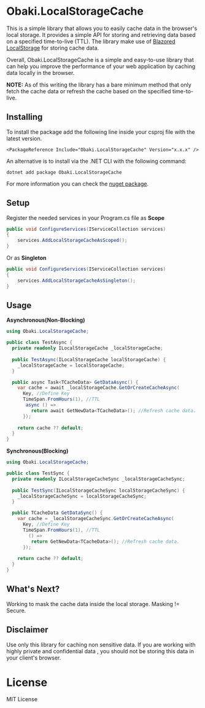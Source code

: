 # Obaki.LocalStorageCache
This is a simple library that allows you to easily cache data in the browser's local storage. It provides a simple API for storing and retrieving data  based on a specified time-to-live (TTL). The library make use of [Blazored LocalStorage](https://github.com/Blazored/LocalStorage) for storing cache data.

Overall, Obaki.LocalStorageCache is a simple and easy-to-use library that can help you improve the performance of your web application by caching data locally in the browser.

**NOTE:** As of this writing the library has a bare minimum method that only fetch the cache data or refresh the cache based on the specified time-to-live.
## Installing

To install the package add the following line inside your csproj file with the latest version.

```
<PackageReference Include="Obaki.LocalStorageCache" Version="x.x.x" />
```

An alternative is to install via the .NET CLI with the following command:

```
dotnet add package Obaki.LocalStorageCache
```

For more information you can check the [nuget package](https://www.nuget.org/packages/Obaki.LocalStorageCache).

## Setup
Register the needed services in your Program.cs file as **Scope**

```c#
public void ConfigureServices(IServiceCollection services)
{
    services.AddLocalStorageCacheAsScoped();
}
``` 

Or as **Singleton**

```c#
public void ConfigureServices(IServiceCollection services)
{
    services.AddLocalStorageCacheAsSingleton();
}
```
## Usage 
**Asynchronous(Non-Blocking)**
```c#
using Obaki.LocalStorageCache;

public class TestAsync {
  private readonly ILocalStorageCache _localStorageCache;
  
  public TestAsync(ILocalStorageCache localStorageCache) {
    _localStorageCache = localStorageCache;
  }

  public async Task<TCacheData> GetDataAsync() {
    var cache = await _localStorageCache.GetOrCreateCacheAsync(
      Key, //Define Key
      TimeSpan.FromHours(1), //TTL
       async () =>
         return await GetNewData<TCacheData>(); //Refresh cache data.
      });
      
    return cache ?? default;
  }
}
```
**Synchronous(Blocking)**
```c#
using Obaki.LocalStorageCache;

public class TestSync {
  private readonly ILocalStorageCacheSync _localStorageCacheSync;
  
  public TestSync(ILocalStorageCacheSync localStorageCacheSync) {
    _localStorageCacheSync = localStorageCacheSync;
  }

  public TCacheData GetDataSync() {
    var cache = _localStorageCacheSync.GetOrCreateCacheAsync(
      Key, //Define Key
      TimeSpan.FromHours(1), //TTL
        () =>
         return GetNewData<TCacheData>(); //Refresh cache data.
      });
      
    return cache ?? default;
  }
}
```
## What's Next?
Working to mask the cache data inside the  local storage. Masking != Secure.  
## Disclaimer
Use only this library for caching non sensitive data.
If you are working with highly private and confidential data , you should not be storing this data in your client's browser.
# License
MIT License
